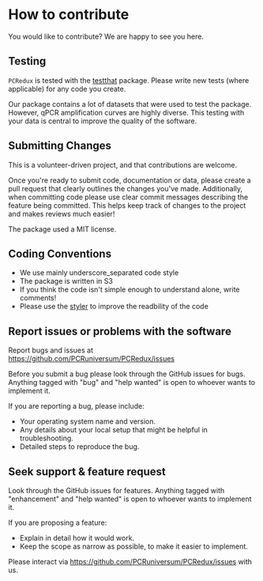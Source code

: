 # How to contribute

You would like to contribute? We are happy to see you here.

## Testing

`PCRedux` is tested with the [testthat](https://cran.r-project.org/package=testthat) package. Please write new tests (where applicable) for any code you create.

Our package contains a lot of datasets that were used to test the package. However, qPCR amplification curves are highly diverse. This testing with your data is central to improve the quality of the software.

## Submitting Changes

This is a volunteer-driven project, and that contributions are welcome.

Once you're ready to submit code, documentation or data, please create a pull request that clearly outlines the changes you've made. Additionally, when committing code please use
clear commit messages describing the feature being committed. This helps keep track of changes to the project and makes reviews much easier!

The package used a MIT license.

## Coding Conventions

- We use mainly underscore_separated code style
- The package is written in S3
- If you think the code isn't simple enough to understand alone, write comments!
- Please use the [styler](https://cran.r-project.org/package=styler) to improve the readbility of the code

## Report issues or problems with the software

Report bugs and issues at https://github.com/PCRuniversum/PCRedux/issues

Before you submit a bug please look through the GitHub issues for bugs. Anything tagged with "bug" and "help wanted" is open to whoever wants to implement it.

If you are reporting a bug, please include:

- Your operating system name and version.
- Any details about your local setup that might be helpful in troubleshooting.
- Detailed steps to reproduce the bug.


## Seek support & feature request

Look through the GitHub issues for features. Anything tagged with "enhancement" and "help wanted" is open to whoever wants to implement it.

If you are proposing a feature:

- Explain in detail how it would work.
- Keep the scope as narrow as possible, to make it easier to implement.

Please interact via https://github.com/PCRuniversum/PCRedux/issues with us.

